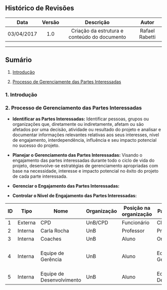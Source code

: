## Histórico de Revisões

| Data | Versão | Descrição | Autor |
|:----:|:------:|:---------:|:-----:|
|03/04/2017|1.0|Criação da estrutura e conteúdo do documento|Rafael Rabetti|

***

## Sumário
1. [Introdução](#1-introdução)

2. [Processo de Gerenciamente das Partes Interessadas](#2-processo-de-gerenciamente-das-partes-interessadas) 

### 1. Introdução


### 2. Processo de Gerenciamento das Partes Interessadas

* **Identificar as Partes Interessadas:** Identificar pessoas, grupos ou organizações que, diretamente ou indiretamente, afetam ou são afetados por uma decisão, atividade ou resultado do projeto e analisar e documentar informações relevantes relativas aos seus interesses, nível de engajamento, interdependência, influência e seu impacto potencial no sucesso do projeto.

* **Planejar o Gerenciamento das Partes Interessadas:** Visando o engajamento das partes interessadas durante todo o ciclo de vida do projeto, desenvolve-se estratégias de gerenciamento apropriadas com base na necessidade, interesse e impacto potencial no êxito do projeto de cada parte interessada.

* **Gerenciar o Engajamento das Partes Interessadas:** 

* **Controlar o Nível de Engajamento das Partes Interessadas:** 


| ID | Tipo    | Nome                      | Organização | Posição na organização | Papel no projeto          | Responsabilidade no projeto                       |
|----|---------|---------------------------|-------------|------------------------|---------------------------|---------------------------------------------------|
| 1  | Externa | CPD                       | UnB/CPD     | Funcionário            | Cliente                   | Validar                                           |
| 2  | Interna | Carla Rocha               | UnB         | Professor              | Professora                | Supervisionar                                     |
| 3  | Interna | Coaches                   | UnB         | Aluno                  | Orientador                | Orientar                                          |
| 4  | Interna | Equipe de Gerência        | UnB         | Aluno                  | Equipe de Gerência        | Gerenciar o projeto e a equipe de desenvolvimento |
| 5  | Interna | Equipe de Desenvolvimento | UnB         | Aluno                  | Equipe de Desenvolvimento | Desenvolver o projeto                             |